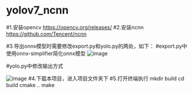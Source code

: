 # yolov7_ncnn

#1.安装opencv https://opencv.org/releases/
#2.安装ncnn   https://github.com/Tencent/ncnn

#3.导出onnx模型时需要修改export.py和yolo.py的两处，如下：
#export.py中使用onnx-simplifier简化onnx模型
![image](https://user-images.githubusercontent.com/68861091/179701738-919a3a14-304a-45fd-9c01-dff3cee1cb39.png)

#yolo.py中修改输出方式

![image](https://user-images.githubusercontent.com/68861091/179702312-fda93f87-c8ef-4e17-b9be-da5a60a25b45.png)
#4.下载本项目，进入项目文件夹下
#5.打开终端执行
 mkdir build
 cd build
 cmake ..
 make
 
